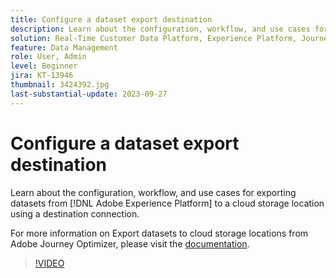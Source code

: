 ```yaml
---
title: Configure a dataset export destination
description: Learn about the configuration, workflow, and use cases for exporting datasets from [!DNL Adobe Experience Platform] to a cloud storage location using a destination connection.
solution: Real-Time Customer Data Platform, Experience Platform, Journey Optimizer
feature: Data Management
role: User, Admin
level: Beginner
jira: KT-13946
thumbnail: 3424392.jpg
last-substantial-update: 2023-09-27
---
```

# Configure a dataset export destination

Learn about the configuration, workflow, and use cases for exporting datasets from [!DNL Adobe Experience Platform] to a cloud storage location using a destination connection. 

For more information on Export datasets to cloud storage locations from Adobe Journey Optimizer, please visit the [documentation](https://experienceleague.adobe.com/docs/journey-optimizer/using/data-management/datasets/export-datasets.html?lang=en).

>[!VIDEO](https://video.tv.adobe.com/v/3424392/?learn=on)
